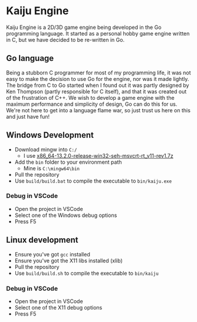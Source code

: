 # Kaiju Engine
Kaiju Engine is a 2D/3D game engine being developed in the Go programming language. It started as a personal hobby game engine written in C, but we have decided to be re-written in Go.

## Go language
Being a stubborn C programmer for most of my programming life, it was not easy to make the decision to use Go for the engine, nor was it made lightly. The bridge from C to Go started when I found out it was partly designed by Ken Thompson (partly responsible for C itself), and that it was created out of the frustration of C++. We wish to develop a game engine with the maximum performance and simplicity of design, Go can do this for us. We're not here to get into a language flame war, so just trust us here on this and just have fun!

## Windows Development
- Download mingw into `C:/`
  - I use [x86_64-13.2.0-release-win32-seh-msvcrt-rt_v11-rev1.7z
](https://github.com/niXman/mingw-builds-binaries/releases)
- Add the `bin` folder to your environment path
  - Mine is `C:\mingw64\bin`
- Pull the repository
- Use `build/build.bat` to compile the executable to `bin/kaiju.exe`

### Debug in VSCode
- Open the project in VSCode
- Select one of the Windows debug options
- Press F5

## Linux development
- Ensure you've got `gcc` installed
- Ensure you've got the X11 libs installed (xlib)
- Pull the repository
- Use `build/build.sh` to compile the executable to `bin/kaiju`

### Debug in VSCode
- Open the project in VSCode
- Select one of the X11 debug options
- Press F5
